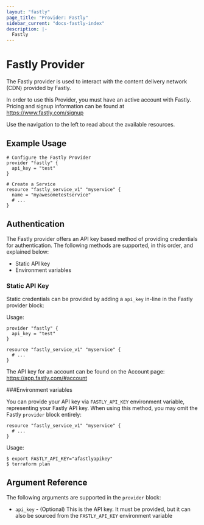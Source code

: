 ```yaml
---
layout: "fastly"
page_title: "Provider: Fastly"
sidebar_current: "docs-fastly-index"
description: |-
  Fastly
---
```


# Fastly Provider

The Fastly provider is used to interact with the content delivery network (CDN)
provided by Fastly.

In order to use this Provider, you must have an active account with Fastly.
Pricing and signup information can be found at https://www.fastly.com/signup

Use the navigation to the left to read about the available resources.

## Example Usage

```
# Configure the Fastly Provider
provider "fastly" {
  api_key = "test"
}

# Create a Service
resource "fastly_service_v1" "myservice" {
  name = "myawesometestservice"
  # ...
}
```

## Authentication

The Fastly provider offers an API key based method of providing credentials for
authentication. The following methods are supported, in this order, and
explained below:

- Static API key
- Environment variables


### Static API Key ###

Static credentials can be provided by adding a `api_key` in-line in the
Fastly provider block:

Usage:

```
provider "fastly" {
  api_key = "test"
}

resource "fastly_service_v1" "myservice" {
  # ...
}
```

The API key for an account can be found on the Account page: https://app.fastly.com/#account

###Environment variables

You can provide your API key via `FASTLY_API_KEY` environment variable,
representing your Fastly API key. When using this method, you may omit the
Fastly `provider` block entirely:

```
resource "fastly_service_v1" "myservice" {
  # ...
}
```

Usage:

```
$ export FASTLY_API_KEY="afastlyapikey"
$ terraform plan
```

## Argument Reference

The following arguments are supported in the `provider` block:

* `api_key` - (Optional) This is the API key. It must be provided, but
  it can also be sourced from the `FASTLY_API_KEY` environment variable
